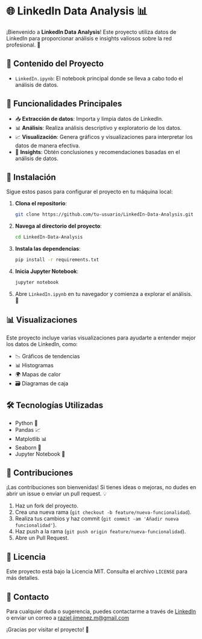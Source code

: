 # 🌐 LinkedIn Data Analysis 📊

¡Bienvenido a **LinkedIn Data Analysis**! Este proyecto utiliza datos de LinkedIn para proporcionar análisis e insights valiosos sobre la red profesional. 🚀

## 📂 Contenido del Proyecto

- `LinkedIn.ipynb`: El notebook principal donde se lleva a cabo todo el análisis de datos.

## 🚀 Funcionalidades Principales

- 📥 **Extracción de datos**: Importa y limpia datos de LinkedIn.
- 📊 **Análisis**: Realiza análisis descriptivo y exploratorio de los datos.
- 📈 **Visualización**: Genera gráficos y visualizaciones para interpretar los datos de manera efectiva.
- 🧩 **Insights**: Obtén conclusiones y recomendaciones basadas en el análisis de datos.

## 🔧 Instalación

Sigue estos pasos para configurar el proyecto en tu máquina local:

1. **Clona el repositorio**:
   ```bash
   git clone https://github.com/tu-usuario/LinkedIn-Data-Analysis.git
   ```

2. **Navega al directorio del proyecto**:
   ```bash
   cd LinkedIn-Data-Analysis
   ```

3. **Instala las dependencias**:
   ```bash
   pip install -r requirements.txt
   ```

4. **Inicia Jupyter Notebook**:
   ```bash
   jupyter notebook
   ```

5. Abre `LinkedIn.ipynb` en tu navegador y comienza a explorar el análisis. 🌟

## 📊 Visualizaciones

Este proyecto incluye varias visualizaciones para ayudarte a entender mejor los datos de LinkedIn, como:

- 📉 Gráficos de tendencias
- 📊 Histogramas
- 🌍 Mapas de calor
- 🗃 Diagramas de caja

## 🛠️ Tecnologías Utilizadas

- Python 🐍
- Pandas 📈
- Matplotlib 📊
- Seaborn 🌊
- Jupyter Notebook 📓

## 🤝 Contribuciones

¡Las contribuciones son bienvenidas! Si tienes ideas o mejoras, no dudes en abrir un issue o enviar un pull request. 💡

1. Haz un fork del proyecto.
2. Crea una nueva rama (`git checkout -b feature/nueva-funcionalidad`).
3. Realiza tus cambios y haz commit (`git commit -am 'Añadir nueva funcionalidad'`).
4. Haz push a la rama (`git push origin feature/nueva-funcionalidad`).
5. Abre un Pull Request.

## 📝 Licencia

Este proyecto está bajo la Licencia MIT. Consulta el archivo `LICENSE` para más detalles.

## 📧 Contacto

Para cualquier duda o sugerencia, puedes contactarme a través de [LinkedIn](https://www.linkedin.com/in/raziel-jimenez-mendoza/) o enviar un correo a raziel.jimenez.m@gmail.com

¡Gracias por visitar el proyecto! 🎉
